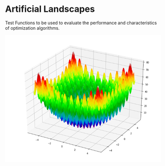 # Artificial Landscapes

Test Functions to be used to evaluate the performance and characteristics of optimization algorithms.

![Alt text](images/Rastrigin.png?raw=true "Rastrigin Formula")